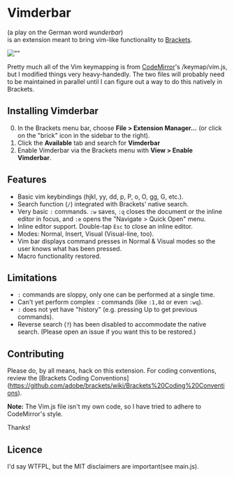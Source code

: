 # Vimderbar
(a play on the German word _wunderbar_)  
is an extension meant to bring vim-like functionality to 
[Brackets](http://brackets.io).

![""](http://i.minus.com/ibodq0DYcbsoYp.png)

Pretty much all of the Vim keymapping is from 
[CodeMirror](http://codemirror.net)'s /keymap/vim.js, but I modified
things very heavy-handedly. The two files will probably need to 
be maintained in parallel until I can figure out a way to do this
natively in Brackets.

## Installing Vimderbar
0. In the Brackets menu bar, choose **File > Extension Manager...** 
(or click on the "brick" icon in the sidebar to the right).
0. Click the **Available** tab and search for **Vimderbar**
0. Enable Vimderbar via the Brackets menu with **View > Enable Vimderbar**.

## Features
+ Basic vim keybindings (hjkl, yy, dd, p, P, o, O, gg, G, etc.).
+ Search function (`/`) integrated with Brackets' native search.
+ Very basic `:` commands. `:w` saves, `:q` closes the document or the inline 
editor in focus, and `:e` opens the "Navigate > Quick Open" menu.
+ Inline editor support. Double-tap `Esc` to close an inline editor. 
+ Modes: Normal, Insert, Visual (Visual-line, too).
+ Vim bar displays command presses in Normal & Visual modes so the user knows what
has been pressed.
+ Macro functionality restored.

## Limitations
+ `:` commands are sloppy, only one can be performed at a single time.
+ Can't yet perform complex `:` commands (like `:1,8d` or even `:wq`).
+ `:` does not yet have "history" (e.g. pressing Up to get previous commands).
+ Reverse search (`?`) has been disabled to accommodate the native 
search. (Please open an issue if you want this to be restored.)

## Contributing
Please do, by all means, hack on this extension. For coding conventions,
review the 
[Brackets Coding Conventions]
(https://github.com/adobe/brackets/wiki/Brackets%20Coding%20Conventions).

__Note:__ The Vim.js file isn't my own code, so I have tried to adhere to 
CodeMirror's style.

Thanks!

## Licence
I'd say WTFPL, but the MIT disclaimers are important(see main.js).

